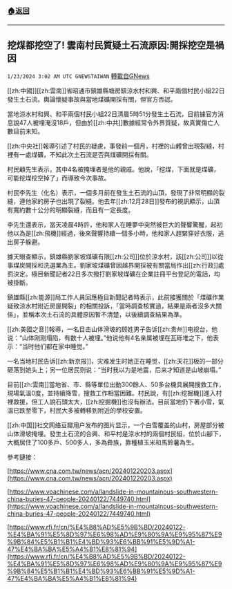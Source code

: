 ###  [:house:返回](README.md)
---


## 挖煤都挖空了!  雲南村民質疑土石流原因:開採挖空是禍因
`1/23/2024 3:02 AM UTC GNEWSTAIWAN` [轉載自GNews](https://gnews.org/articles/2244036)



[[zh:中國]][[zh:雲南]]省昭通市鎮雄縣塘房鎮涼水村和興、和平兩個村民小組22日發生土石流。輿論懷疑事故與當地煤礦開採有關，但官方否認。

  

當地涼水村和興、和平兩個村民小組22日清晨5時51分發生土石流，目前據官方消息說47人被埋淹沒18戶，但由於[[zh:中共]]數據經常令外界質疑，故真實傷亡人數目前未知。

  

[[zh:中央社]]報導引述了村民的疑慮，事發前一個月，村裡的山體曾出現裂縫，村裡有一處煤礦，不知此次土石流是否與煤礦開採有關。

  

村民顧先生表示，其中4名被掩埋者是他的親戚。他說，「挖煤，下面就是煤礦，可能挖煤挖空掉了」而導致今次事故。

  

村民李先生（化名）表示，一個多月前在發生土石流的山頂，發現了非常明顯的裂縫，連他家的房子也出現了裂縫。他去年[[zh:12月28日]]發布的視訊顯示，山頂有寬約數十公分的明顯裂縫，而且有一定長度。

  
  

李先生還表示，當天凌晨4時許，他和家人在睡夢中突然被巨大的聲響驚醒，起初他以為是[[zh:飛機]]經過，後來聲響持續一個多小時，他和家人趕緊穿好衣服，逃出房子躲避。

  
  

據天眼查顯示，鎮雄縣劉家坡煤礦有限[[zh:公司]]位於涼水村，該[[zh:公司]]以從事煤炭開採和洗選業為主。劉家坡煤礦曾因越界開採被有關當局作出[[zh:行政]]處罰決定。極目新聞記者22日多次撥打劉家坡煤礦在企業註冊平台登記的電話，均被掛斷。

  

鎮雄縣[[zh:能源]]局工作人員回應極目新聞記者時表示，此前接獲關於「煤礦作業疑致涼水村附近房屋開裂」的相關投訴，「當時調查核實過，結果是兩者沒多大關係」，並稱本次土石流的具體原因暫不清楚，以後續調查結果為準。

  
  

[[zh:美國之音]]報導，一名目击山体滑坡的顾姓男子告诉[[zh:贵州]]电视台，他说：“山体刚刚塌陷，有数十人被埋。”他说他有4名亲属被埋在瓦砾堆之下，他表示：“当时他们都在家中睡觉。”

  

一名当地村民告诉[[zh:新京报]]，灾难发生时她正在睡觉，[[zh:天花]]板的一部分砸落到她头上；另一位居民则说：“当时我以为是地震，后来才知道是山坡崩塌。”

  

目前[[zh:雲南]]當地省、市、縣等單位出動300餘人、50多台機具展開搜救工作，現場氣溫0度，並持續降雪，搜救工作相當困難。村民說，有[[zh:挖掘機]]進入村裡救援，但工人說石頭太大，[[zh:挖掘機]]也沒有辦法。目前當地仍下著小雪，氣溫已跌至零下，村民大多被轉移到附近的學校安置。

  

[[zh:中国]]社交网络豆瓣用户发布的图片显示，一个白雪覆盖的山村，房屋部分被山体滑坡掩埋。發生土石流的合興、和平村是涼水村的兩個村民組，位於山腳下，大概居住了100多戶、500多人，多為彜族，靠種植玉米和馬鈴薯為生。


參考鏈接：

[https://www.cna.com.tw/news/acn/202401220203.aspx](https://www.cna.com.tw/news/acn/202401220203.aspx) 

[https://www.voachinese.com/a/landslide-in-mountainous-southwestern-china-buries-47-people-20240122/7449740.html](https://www.voachinese.com/a/landslide-in-mountainous-southwestern-china-buries-47-people-20240122/7449740.html) 

[https://www.rfi.fr/cn/%E4%B8%AD%E5%9B%BD/20240122-%E4%BA%91%E5%8D%97%E6%98%AD%E9%80%9A%E9%95%87%E9%9B%84%E5%B1%B1%E4%BD%93%E6%BB%91%E5%9D%A1-47%E4%BA%BA%E5%A4%B1%E8%81%94](https://www.rfi.fr/cn/%E4%B8%AD%E5%9B%BD/20240122-%E4%BA%91%E5%8D%97%E6%98%AD%E9%80%9A%E9%95%87%E9%9B%84%E5%B1%B1%E4%BD%93%E6%BB%91%E5%9D%A1-47%E4%BA%BA%E5%A4%B1%E8%81%94)

